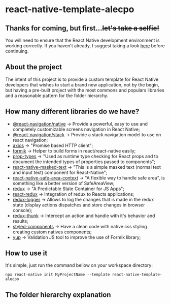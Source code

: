 
# react-native-template-alecpo

## Thanks for coming, but first...~~let's take a selfie!~~
You will need to ensure that the React Native development environment is working correctly. If you haven't already, I suggest taking a look [here](https://reactnative.dev/docs/environment-setup) before continuing.

## About the project
The intent of this project is to provide a custom template for React Native developers that wishes to start a brand new application, not by the begin, but having a pre-built project with the most commons and populars libraries and a reasonable pattern for the folder hierarchy.

## How many different libraries do we have?

 - [@react-navigation/native](https://reactnavigation.org/docs/getting-started) → Provide a powerful, easy to use and completely customizable screens navigation in React Native;
 - [@react-navigation/stack](https://reactnavigation.org/docs/stack-navigator) → Provide a stack navigation model to use on react navigation;
 - [axios](https://github.com/axios/axios) → "Promise based HTTP client";
 - [formik](https://jaredpalmer.com/formik/docs/guides/react-native) → Helper to build forms in react/react-native easily;
 - [prop-types](https://www.npmjs.com/package/prop-types) → "Used as runtime type checking for React props and to document the intended types of properties passed to components";
 - [react-native-masked-text](https://github.com/benhurott/react-native-masked-text) → "This is a simple masked text (normal text and input text) component for React-Native";
 - [react-native-safe-area-context](https://github.com/th3rdwave/react-native-safe-area-context) → "A flexible way to handle safe area", is something like a better version of SafeAreaView;
 - [redux](https://redux.js.org/) →  "A Predictable State Container for JS Apps";
 - [react-redux](https://redux.js.org/basics/usage-with-react) → Integration of redux to Reacts applications;
 - [redux-logger](https://github.com/LogRocket/redux-logger) → Allows to log the changes that is made in the redux state (display actions dispatches and store changes in browser console);
 - [redux-thunk](https://github.com/reduxjs/redux-thunk) → Intercept an action and handle with it's behavior and results;
 - [styled-components](https://styled-components.com/) → Have a clean code with native css styling creating custom natives components;
 - [yup](https://github.com/jquense/yup) → Validation JS tool to improve the use of Formik library;
 
 ## How to use it
 It's simple, just run the command bellow on your workspace directory:

    npx react-native init MyProjectName --template react-native-template-alecpo

## The folder hierarchy explanation
 
